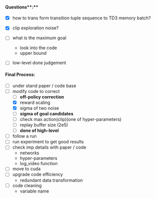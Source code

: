#### Questions**:**

- [x] how to trans form transition tuple sequence to TD3 memory batch?
- [x] clip exploration noise?
- [ ] what is the maximum goal
  * look into the code
  * upper bound
- [ ] low-level done judgement







#### **Final Process:**

- [ ] under stand paper / code base
- [ ] modify code to correct 
  - [ ] **off-policy correction**
  - [x] reward scaling
  - [x] sigma of two noise
  - [ ] **sigma of goal candidates**
  - [ ] check max action(clip)(one of hyper-parameters)
  - [ ] replay buffer size (2e5)
  - [ ] **done of high-level**
- [ ] follow a run
- [ ] run experiment to get good results
- [ ] check imp details with paper / code
  * networks
  * hyper-parameters
  * log_video function
- [ ] move to cuda
- [ ] upgrade code efficiency
  * redundant data transformation
- [ ] code cleaning
  * variable name